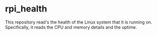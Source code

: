 # rpi_health
This repository read's the health of the Linux system that it is running on. Specifically, it reads the CPU and memory details and the uptime.
